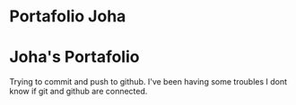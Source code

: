 # Portafolio Joha

# Joha's Portafolio 

Trying to commit and push to github. I've been having some troubles
I dont know if git and github are connected. 